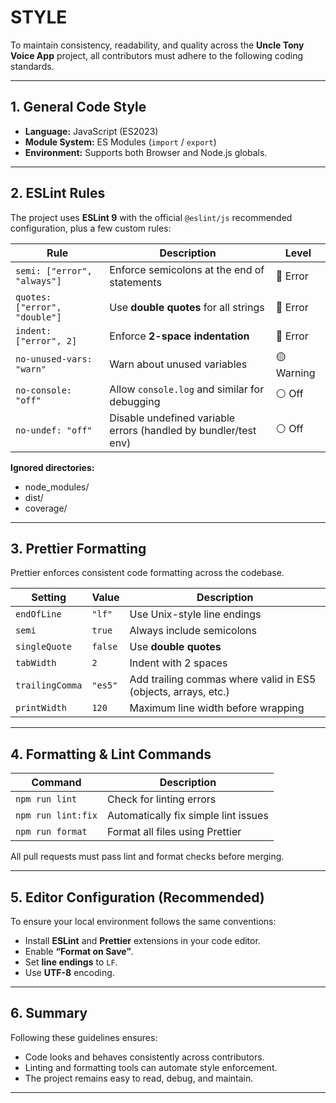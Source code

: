 # STYLE

To maintain consistency, readability, and quality across the **Uncle Tony Voice App** project, all contributors must adhere to the following coding standards.

---

## 1. General Code Style

- **Language:** JavaScript (ES2023)
- **Module System:** ES Modules (`import` / `export`)
- **Environment:** Supports both Browser and Node.js globals.

---

## 2. ESLint Rules

The project uses **ESLint 9** with the official `@eslint/js` recommended configuration, plus a few custom rules:

| Rule                          | Description                                                     | Level      |
| ----------------------------- | --------------------------------------------------------------- | ---------- |
| `semi: ["error", "always"]`   | Enforce semicolons at the end of statements                     | 🔴 Error   |
| `quotes: ["error", "double"]` | Use **double quotes** for all strings                           | 🔴 Error   |
| `indent: ["error", 2]`        | Enforce **2-space indentation**                                 | 🔴 Error   |
| `no-unused-vars: "warn"`      | Warn about unused variables                                     | 🟡 Warning |
| `no-console: "off"`           | Allow `console.log` and similar for debugging                   | ⚪ Off     |
| `no-undef: "off"`             | Disable undefined variable errors (handled by bundler/test env) | ⚪ Off     |

**Ignored directories:**

- node_modules/
- dist/
- coverage/

---

## 3. Prettier Formatting

Prettier enforces consistent code formatting across the codebase.

| Setting         | Value   | Description                                                    |
| --------------- | ------- | -------------------------------------------------------------- |
| `endOfLine`     | `"lf"`  | Use Unix-style line endings                                    |
| `semi`          | `true`  | Always include semicolons                                      |
| `singleQuote`   | `false` | Use **double quotes**                                          |
| `tabWidth`      | `2`     | Indent with 2 spaces                                           |
| `trailingComma` | `"es5"` | Add trailing commas where valid in ES5 (objects, arrays, etc.) |
| `printWidth`    | `120`   | Maximum line width before wrapping                             |

---

## 4. Formatting & Lint Commands

| Command            | Description                          |
| ------------------ | ------------------------------------ |
| `npm run lint`     | Check for linting errors             |
| `npm run lint:fix` | Automatically fix simple lint issues |
| `npm run format`   | Format all files using Prettier      |

All pull requests must pass lint and format checks before merging.

---

## 5. Editor Configuration (Recommended)

To ensure your local environment follows the same conventions:

- Install **ESLint** and **Prettier** extensions in your code editor.
- Enable **“Format on Save”**.
- Set **line endings** to `LF`.
- Use **UTF-8** encoding.

---

## 6. Summary

Following these guidelines ensures:

- Code looks and behaves consistently across contributors.
- Linting and formatting tools can automate style enforcement.
- The project remains easy to read, debug, and maintain.

---
